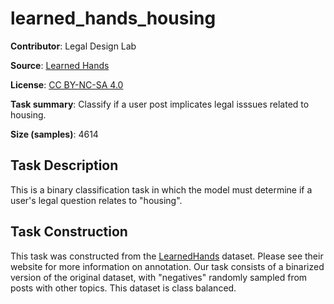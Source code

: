 # learned_hands_housing 
 **Contributor**: Legal Design Lab
 
 **Source**: [Learned Hands](https://spot.suffolklitlab.org/data/#learnedhands)
 
 **License**: [CC BY-NC-SA 4.0](https://creativecommons.org/licenses/by-nc-sa/4.0/)
 
 **Task summary**: Classify if a user post implicates legal isssues related to housing.
 
 **Size (samples)**: 4614
 
 ## Task Description
 
 This is a binary classification task in which the model must determine if a user's legal question relates to "housing".
 
 ## Task Construction
 
 This task was constructed from the [LearnedHands](https://suffolklitlab.org/) dataset. Please see their website for more information on annotation. Our task consists of a binarized version of the original dataset, with "negatives" randomly sampled from posts with other topics. This dataset is class balanced.